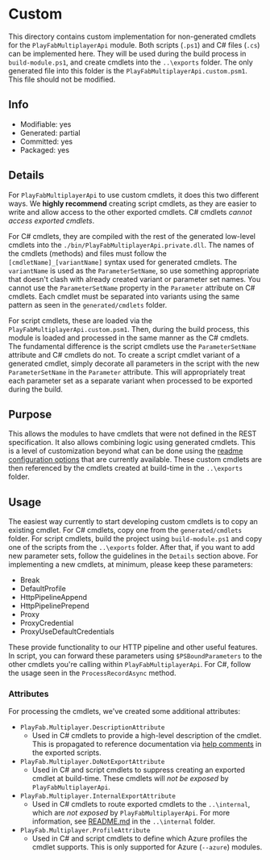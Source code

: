 # Custom
This directory contains custom implementation for non-generated cmdlets for the `PlayFabMultiplayerApi` module. Both scripts (`.ps1`) and C# files (`.cs`) can be implemented here. They will be used during the build process in `build-module.ps1`, and create cmdlets into the `..\exports` folder. The only generated file into this folder is the `PlayFabMultiplayerApi.custom.psm1`. This file should not be modified.

## Info
- Modifiable: yes
- Generated: partial
- Committed: yes
- Packaged: yes

## Details
For `PlayFabMultiplayerApi` to use custom cmdlets, it does this two different ways. We **highly recommend** creating script cmdlets, as they are easier to write and allow access to the other exported cmdlets. C# cmdlets *cannot access exported cmdlets*.

For C# cmdlets, they are compiled with the rest of the generated low-level cmdlets into the `./bin/PlayFabMultiplayerApi.private.dll`. The names of the cmdlets (methods) and files must follow the `[cmdletName]_[variantName]` syntax used for generated cmdlets. The `variantName` is used as the `ParameterSetName`, so use something appropriate that doesn't clash with already created variant or parameter set names. You cannot use the `ParameterSetName` property in the `Parameter` attribute on C# cmdlets. Each cmdlet must be separated into variants using the same pattern as seen in the `generated/cmdlets` folder.

For script cmdlets, these are loaded via the `PlayFabMultiplayerApi.custom.psm1`. Then, during the build process, this module is loaded and processed in the same manner as the C# cmdlets. The fundamental difference is the script cmdlets use the `ParameterSetName` attribute and C# cmdlets do not. To create a script cmdlet variant of a generated cmdlet, simply decorate all parameters in the script with the new `ParameterSetName` in the `Parameter` attribute. This will appropriately treat each parameter set as a separate variant when processed to be exported during the build.

## Purpose
This allows the modules to have cmdlets that were not defined in the REST specification. It also allows combining logic using generated cmdlets. This is a level of customization beyond what can be done using the [readme configuration options](https://github.com/Azure/autorest/blob/master/docs/powershell/options.md) that are currently available. These custom cmdlets are then referenced by the cmdlets created at build-time in the `..\exports` folder.

## Usage
The easiest way currently to start developing custom cmdlets is to copy an existing cmdlet. For C# cmdlets, copy one from the `generated/cmdlets` folder. For script cmdlets, build the project using `build-module.ps1` and copy one of the scripts from the `..\exports` folder. After that, if you want to add new parameter sets, follow the guidelines in the `Details` section above. For implementing a new cmdlets, at minimum, please keep these parameters:
- Break
- DefaultProfile
- HttpPipelineAppend
- HttpPipelinePrepend
- Proxy
- ProxyCredential
- ProxyUseDefaultCredentials

These provide functionality to our HTTP pipeline and other useful features. In script, you can forward these parameters using `$PSBoundParameters` to the other cmdlets you're calling within `PlayFabMultiplayerApi`. For C#, follow the usage seen in the `ProcessRecordAsync` method.

### Attributes
For processing the cmdlets, we've created some additional attributes:
- `PlayFab.Multiplayer.DescriptionAttribute`
  - Used in C# cmdlets to provide a high-level description of the cmdlet. This is propagated to reference documentation via [help comments](https://docs.microsoft.com/powershell/module/microsoft.powershell.core/about/about_comment_based_help) in the exported scripts.
- `PlayFab.Multiplayer.DoNotExportAttribute`
  - Used in C# and script cmdlets to suppress creating an exported cmdlet at build-time. These cmdlets will *not be exposed* by `PlayFabMultiplayerApi`.
- `PlayFab.Multiplayer.InternalExportAttribute`
  - Used in C# cmdlets to route exported cmdlets to the `..\internal`, which are *not exposed* by `PlayFabMultiplayerApi`. For more information, see [README.md](..\internal/README.md) in the `..\internal` folder.
- `PlayFab.Multiplayer.ProfileAttribute`
  - Used in C# and script cmdlets to define which Azure profiles the cmdlet supports. This is only supported for Azure (`--azure`) modules.